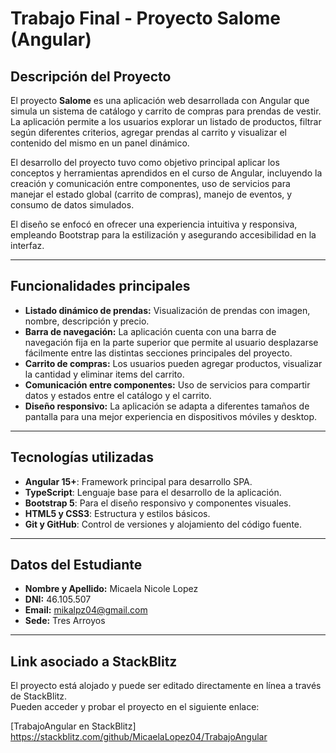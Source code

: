 # Trabajo Final - Proyecto Salome (Angular)

## Descripción del Proyecto

El proyecto **Salome** es una aplicación web desarrollada con Angular que simula un sistema de catálogo y carrito de compras para prendas de vestir. La aplicación permite a los usuarios explorar un listado de productos, filtrar según diferentes criterios, agregar prendas al carrito y visualizar el contenido del mismo en un panel dinámico.

El desarrollo del proyecto tuvo como objetivo principal aplicar los conceptos y herramientas aprendidos en el curso de Angular, incluyendo la creación y comunicación entre componentes, uso de servicios para manejar el estado global (carrito de compras), manejo de eventos, y consumo de datos simulados.

El diseño se enfocó en ofrecer una experiencia intuitiva y responsiva, empleando Bootstrap para la estilización y asegurando accesibilidad en la interfaz.

---

## Funcionalidades principales

- **Listado dinámico de prendas:** Visualización de prendas con imagen, nombre, descripción y precio.  
- **Barra de navegación:** La aplicación cuenta con una barra de navegación fija en la parte superior que permite al usuario desplazarse fácilmente entre las distintas secciones principales del proyecto.    
- **Carrito de compras:** Los usuarios pueden agregar productos, visualizar la cantidad y eliminar items del carrito.  
- **Comunicación entre componentes:** Uso de servicios para compartir datos y estados entre el catálogo y el carrito.  
- **Diseño responsivo:** La aplicación se adapta a diferentes tamaños de pantalla para una mejor experiencia en dispositivos móviles y desktop.

---

## Tecnologías utilizadas

- **Angular 15+**: Framework principal para desarrollo SPA.  
- **TypeScript**: Lenguaje base para el desarrollo de la aplicación.  
- **Bootstrap 5**: Para el diseño responsivo y componentes visuales.  
- **HTML5 y CSS3**: Estructura y estilos básicos.  
- **Git y GitHub**: Control de versiones y alojamiento del código fuente.

---

## Datos del Estudiante

- **Nombre y Apellido:** Micaela Nicole Lopez  
- **DNI:** 46.105.507  
- **Email:** mikalpz04@gmail.com
- **Sede:** Tres Arroyos

---

## Link asociado a StackBlitz

El proyecto está alojado y puede ser editado directamente en línea a través de StackBlitz.  
Pueden acceder y probar el proyecto en el siguiente enlace:

[TrabajoAngular en StackBlitz] https://stackblitz.com/github/MicaelaLopez04/TrabajoAngular

